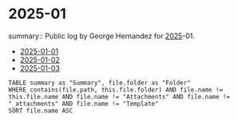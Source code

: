 #  2025-01

summary:: Public log by George Hernandez for [2025](2025.md)-01.

- [2025-01-01](2025-01-01.md)
- [2025-01-02](2025-01-02.md)
- [2025-01-03](2025-01-03.md)

```dataview
TABLE summary as "Summary", file.folder as "Folder"
WHERE contains(file.path, this.file.folder) AND file.name != this.file.name AND file.name != "Attachments" AND file.name != "_attachments" AND file.name != "Template"
SORT file.name ASC
```